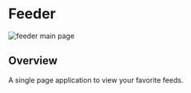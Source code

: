 # Feeder
![feeder main page](https://imgur.com/xscmmHA.png)

## Overview
A single page application to view your favorite feeds.
